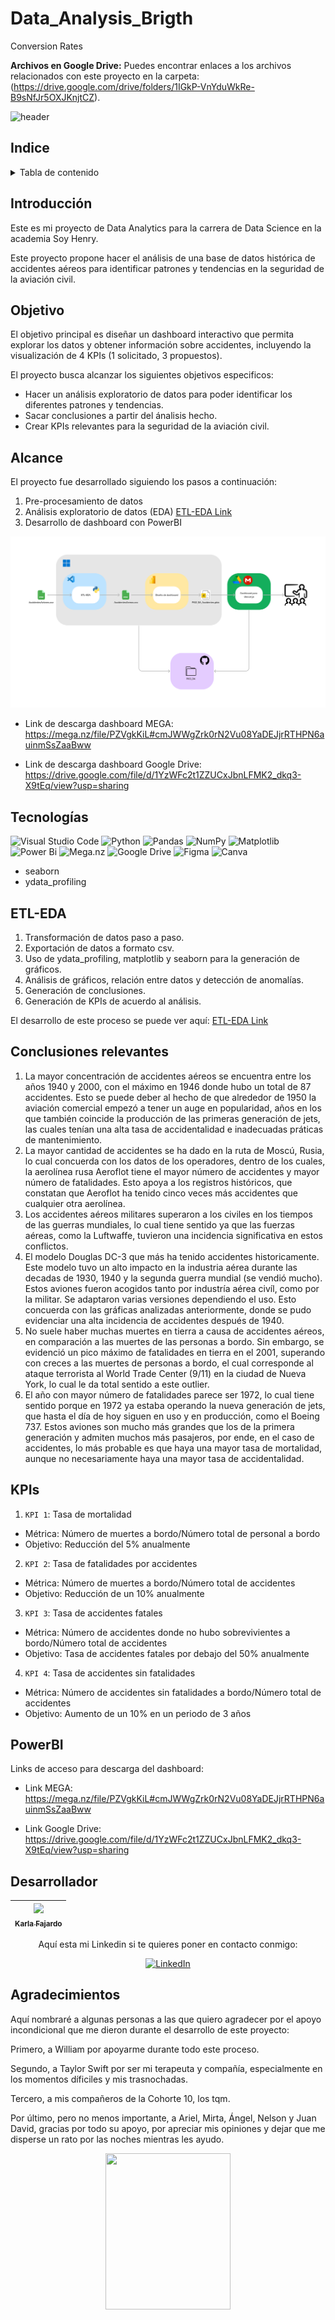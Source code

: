 # Data_Analysis_Brigth
Conversion Rates

**Archivos en Google Drive:**
Puedes encontrar enlaces a los archivos relacionados con este proyecto en la carpeta: (https://drive.google.com/drive/folders/1IGkP-VnYduWkRe-B9sNfJr5OXJKnjtCZ).

![header](https://github.com/Cora1218/Data_Analysis_Bright/logo4.png)

## Indice
<!-- TABLE OF CONTENTS -->
<details>
  <summary>Tabla de contenido</summary>
  <ol>
    <li><a href="#Indice">Índice</a></li>
    <li><a href="#Introducción">Introducción</a></li>
    <li><a href="#Objetivo">Objetivo</a></li>
    <li><a href="#Alcance">Alcance</a></li>
    <li><a href="#Tecnologías">Tecnologías Utilizadas</a></li>
    <li><a href="#ETL-EDA">ETL-EDA</a></li>
    <li><a href="#Conclusiones relevantes">Conclusiones relevantes</a></li>
    <li><a href="#KPIs">KPIs</a></li>
    <li><a href="#PowerBI">PowerBI</a></li>
    <li><a href="#Desarrollador">Desarrollador</a></li>
  </ol>
</details>

## Introducción
Este es mi proyecto de Data Analytics para la carrera de Data Science en la academia Soy Henry. 

Este proyecto propone hacer el análisis de una base de datos histórica de accidentes aéreos para identificar patrones y tendencias en la seguridad de la aviación civil. 

## Objetivo
El objetivo principal es diseñar un dashboard interactivo que permita explorar los datos y obtener información sobre accidentes, incluyendo la visualización de 4 KPIs (1 solicitado, 3 propuestos). 

El proyecto busca alcanzar los siguientes objetivos especificos:
- Hacer un análisis exploratorio de datos para poder identificar los diferentes patrones y tendencias. 
- Sacar conclusiones a partir del ánalisis hecho.
- Crear KPIs relevantes para la seguridad de la aviación civil.

## Alcance
El proyecto fue desarrollado siguiendo los pasos a continuación:
1. Pre-procesamiento de datos
2. Análisis exploratorio de datos (EDA) [ETL-EDA Link](https://github.com/ksfajardo/PI02_DA/blob/main/ETL-EDA.ipynb)
3. Desarrollo de dashboard con PowerBI

![proceso](https://github.com/ksfajardo/PI02_DA/blob/main/Proceso.png)

- Link de descarga dashboard MEGA: https://mega.nz/file/PZVgkKiL#cmJWWgZrk0rN2Vu08YaDEJjrRTHPN6auinmSsZaaBww
    
- Link de descarga dashboard Google Drive: https://drive.google.com/file/d/1YzWFc2t1ZZUCxJbnLFMK2_dkq3-X9tEq/view?usp=sharing

## Tecnologías
![Visual Studio Code](https://img.shields.io/badge/Visual%20Studio%20Code-0078d7.svg?style=for-the-badge&logo=visual-studio-code&logoColor=white)
![Python](https://img.shields.io/badge/python-3670A0?style=for-the-badge&logo=python&logoColor=ffdd54)
![Pandas](https://img.shields.io/badge/pandas-%23150458.svg?style=for-the-badge&logo=pandas&logoColor=white)
![NumPy](https://img.shields.io/badge/numpy-%23013243.svg?style=for-the-badge&logo=numpy&logoColor=white)
![Matplotlib](https://img.shields.io/badge/Matplotlib-%23ffffff.svg?style=for-the-badge&logo=Matplotlib&logoColor=black)
![Power Bi](https://img.shields.io/badge/power_bi-F2C811?style=for-the-badge&logo=powerbi&logoColor=black)
![Mega.nz](https://img.shields.io/badge/Mega-%23D90007.svg?style=for-the-badge&logo=Mega&logoColor=white)
![Google Drive](https://img.shields.io/badge/Google%20Drive-4285F4?style=for-the-badge&logo=googledrive&logoColor=white)
![Figma](https://img.shields.io/badge/figma-%23F24E1E.svg?style=for-the-badge&logo=figma&logoColor=white)
![Canva](https://img.shields.io/badge/Canva-%2300C4CC.svg?style=for-the-badge&logo=Canva&logoColor=white)

- seaborn
- ydata_profiling

## ETL-EDA
1. Transformación de datos paso a paso. 
2. Exportación de datos a formato csv.
3. Uso de ydata_profiling, matplotlib y seaborn para la generación de gráficos.
4. Análisis de gráficos, relación entre datos y detección de anomalías.
5. Generación de conclusiones.
6. Generación de KPIs de acuerdo al análisis.

El desarrollo de este proceso se puede ver aquí: [ETL-EDA Link](https://github.com/ksfajardo/PI02_DA/blob/main/ETL-EDA.ipynb)

## Conclusiones relevantes
1. La mayor concentración de accidentes aéreos se encuentra entre los años 1940 y 2000, con el máximo en 1946 donde hubo un total de 87 accidentes. Esto se puede deber al hecho de que alrededor de 1950 la aviación comercial empezó a tener un auge en popularidad, años en los que también coincide la producción de las primeras generación de jets, las cuales tenían una alta tasa de accidentalidad e inadecuadas práticas de mantenimiento. 
2. La mayor cantidad de accidentes se ha dado en la ruta de Moscú, Rusia, lo cual concuerda con los datos de los operadores, dentro de los cuales, la aerolínea rusa Aeroflot tiene el mayor número de accidentes y mayor número de fatalidades. Esto apoya a los registros históricos, que constatan que Aeroflot ha tenido cinco veces más accidentes que cualquier otra aerolínea. 
3. Los accidentes aéreos militares superaron a los civiles en los tiempos de las guerras mundiales, lo cual tiene sentido ya que las fuerzas aéreas, como la Luftwaffe, tuvieron una incidencia significativa en estos conflictos. 
4. El modelo Douglas DC-3 que más ha tenido accidentes historicamente. Este modelo tuvo un alto impacto en la industria aérea durante las decadas de 1930, 1940 y la segunda guerra mundial (se vendió mucho). Estos aviones fueron acogidos tanto por industría aérea civíl, como por la militar. Se adaptaron varias versiones dependiendo el uso. Esto concuerda con las gráficas analizadas anteriormente, donde se pudo evidenciar una alta incidencia de accidentes después de 1940.
5. No suele haber muchas muertes en tierra a causa de accidentes aéreos, en comparación a las muertes de las personas a bordo. Sin embargo, se evidenció un pico máximo de fatalidades en tierra en el 2001, superando con creces a las muertes de personas a bordo, el cual corresponde al ataque terrorista al World Trade Center (9/11) en la ciudad de Nueva York, lo cual le da total sentido a este outlier. 
6. El año con mayor número de fatalidades parece ser 1972, lo cual tiene sentido porque en 1972 ya estaba operando la nueva generación de jets, que hasta el día de hoy siguen en uso y en producción, como el Boeing 737. Estos aviones son mucho más grandes que los de la primera generación y admiten muchos más pasajeros, por ende, en el caso de accidentes, lo más probable es que haya una mayor tasa de mortalidad, aunque no necesariamente haya una mayor tasa de accidentalidad.

## KPIs
1. `KPI 1`: Tasa de mortalidad 
- Métrica: Número de muertes a bordo/Número total de personal a bordo 
- Objetivo: Reducción del 5% anualmente
2. `KPI 2`: Tasa de fatalidades por accidentes
- Métrica: Número de muertes a bordo/Número total de accidentes
- Objetivo: Reducción de un 10% anualmente
3. `KPI 3`: Tasa de accidentes fatales
- Métrica: Número de accidentes donde no hubo sobrevivientes a bordo/Número total de accidentes
- Objetivo: Tasa de accidentes fatales por debajo del 50% anualmente
4. `KPI 4`: Tasa de accidentes sin fatalidades
- Métrica: Número de accidentes sin fatalidades a bordo/Número total de accidentes
- Objetivo: Aumento de un 10% en un periodo de 3 años

## PowerBI
Links de acceso para descarga del dashboard:

- Link MEGA: https://mega.nz/file/PZVgkKiL#cmJWWgZrk0rN2Vu08YaDEJjrRTHPN6auinmSsZaaBww

- Link Google Drive: https://drive.google.com/file/d/1YzWFc2t1ZZUCxJbnLFMK2_dkq3-X9tEq/view?usp=sharing

## Desarrollador
<div align="center">

 
| [<img src="https://avatars.githubusercontent.com/u/104804355?s=400&u=7c7592e2239f0ef414c4a3c5a61920ab19c9d980&v=4" width=115><br><sub>Karla Fajardo</sub>](https://github.com/ksfajardo) |
| :---: | 

Aquí esta mi Linkedin si te quieres poner en contacto conmigo: </br>

[![LinkedIn](https://img.shields.io/badge/linkedin-%230077B5.svg?style=for-the-badge&logo=linkedin&logoColor=white)](https://www.linkedin.com/in/karla-fajardo-3b3020175/)

</div>

## Agradecimientos
Aquí nombraré a algunas personas a las que quiero agradecer por el apoyo incondicional que me dieron durante el desarrollo de este proyecto:

Primero, a William por apoyarme durante todo este proceso.

Segundo, a Taylor Swift por ser mi terapeuta y compañía, especialmente en los momentos díficiles y mis trasnochadas.

Tercero, a mis compañeros de la Cohorte 10, los tqm.

Por último, pero no menos importante, a Ariel, Mirta, Ángel, Nelson y Juan David, gracias por todo su apoyo, por apreciar mis opiniones y dejar que me disperse un rato por las noches mientras les ayudo. 

<div align="center">
  
<img src="https://github.com/ksfajardo/PI02_DA/blob/main/hearttaylor.gif" width="200" height="250">

</div>
